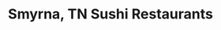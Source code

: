 ---
layout: city
title: Smyrna, TN Sushi Restaurants
permalink: /tennessee/smyrna/
stateAbbr: TN
stateName: Tennessee
cityName: Smyrna
---